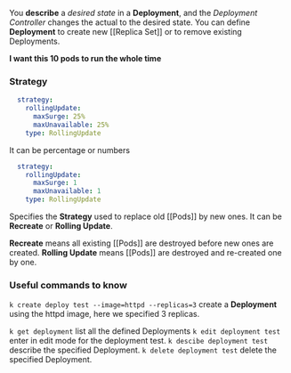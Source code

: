 You **describe** a *desired state* in a **Deployment**, and the *Deployment Controller* changes the actual to the desired state. You can define **Deployment** to create new [[Replica Set]] or to remove existing Deployments.

**I want this 10 pods to run the whole time**

### Strategy

```yaml
  strategy:
    rollingUpdate:
      maxSurge: 25%
      maxUnavailable: 25%
    type: RollingUpdate
```

It can be percentage or numbers

```yaml
  strategy:
    rollingUpdate:
      maxSurge: 1
      maxUnavailable: 1
    type: RollingUpdate
```

Specifies the **Strategy** used to replace old [[Pods]] by new ones. It can be **Recreate** or **Rolling Update**.

**Recreate** means all existing [[Pods]] are destroyed before new ones are created.
**Rolling Update** means [[Pods]] are destroyed and re-created one by one.

### Useful commands to know

`k create deploy test --image=httpd --replicas=3` create a **Deployment** using the httpd image, here we specified 3 replicas.

`k get deployment` list all the defined Deployments
`k edit deployment test` enter in edit mode for the deployment test.
`k descibe deployment test` describe the specified Deployment.
`k delete deployment test` delete the specified Deployment.

